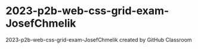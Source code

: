 # 2023-p2b-web-css-grid-exam-JosefChmelik
2023-p2b-web-css-grid-exam-JosefChmelik created by GitHub Classroom
